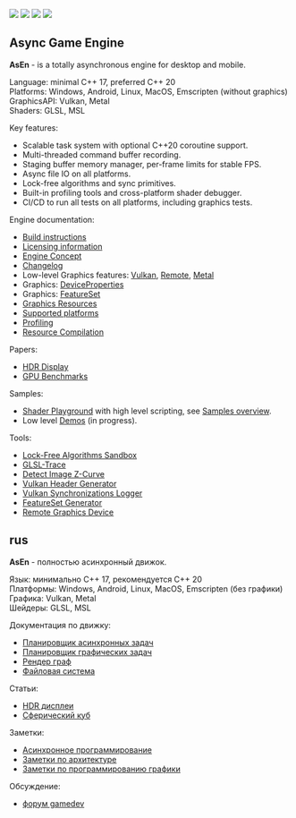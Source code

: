 [![](https://github.com/azhirnov/as-en/actions/workflows/windows.yml/badge.svg)](https://github.com/azhirnov/as-en/actions/workflows/windows.yml)
[![](https://github.com/azhirnov/as-en/actions/workflows/linux.yml/badge.svg)](https://github.com/azhirnov/as-en/actions/workflows/linux.yml)
[![](https://github.com/azhirnov/as-en/actions/workflows/android.yml/badge.svg)](https://github.com/azhirnov/as-en/actions/workflows/android.yml)
[![](https://github.com/azhirnov/as-en/actions/workflows/macos.yml/badge.svg)](https://github.com/azhirnov/as-en/actions/workflows/macos.yml)

## Async Game Engine

__AsEn__ - is a totally asynchronous engine for desktop and mobile.

Language: minimal C++ 17, preferred C++ 20<br/>
Platforms: Windows, Android, Linux, MacOS, Emscripten (without graphics)<br/>
GraphicsAPI: Vulkan, Metal<br/>
Shaders: GLSL, MSL<br/>

Key features:
 * Scalable task system with optional C++20 coroutine support.
 * Multi-threaded command buffer recording.
 * Staging buffer memory manager, per-frame limits for stable FPS.
 * Async file IO on all platforms.
 * Lock-free algorithms and sync primitives.
 * Built-in profiling tools and cross-platform shader debugger.
 * CI/CD to run all tests on all platforms, including graphics tests.

Engine documentation:
 * [Build instructions](AE/docs/engine/Build.md)
 * [Licensing information](AE/LICENSE.md)
 * [Engine Concept](AE/docs/engine/Concept.md)
 * [Changelog](AE/engine/Changelog.md)
 * Low-level Graphics features: [Vulkan](AE/docs/engine/VulkanFeatures.md), [Remote](AE/docs/engine/RemoteGraphicsFeatures.md), [Metal](AE/docs/engine/MetalFeatures.md)
 * Graphics: [DeviceProperties](AE/docs/engine/DeviceProperties.md)
 * Graphics: [FeatureSet](AE/docs/engine/FeatureSet.md)
 * [Graphics Resources](AE/docs/engine/GraphicsResources.md)
 * [Supported platforms](AE/docs/engine/Platforms.md)
 * [Profiling](AE/docs/engine/Profiling.md)
 * [Resource Compilation](AE/docs/engine/ResourceCompilation.md)

Papers:
 * [HDR Display](AE/docs/papers/HDR_Display.md)
 * [GPU Benchmarks](AE/docs/papers/GPU_Benchmarks.md)

Samples:
 * [Shader Playground](AE/samples/res_editor/Readme.md) with high level scripting, see [Samples overview](AE/samples/res_editor/docs/Samples.md).
 * Low level [Demos](AE/samples/demo/Readme.md) (in progress).

Tools:
 * [Lock-Free Algorithms Sandbox](AE/engine/tools/lfas/Readme.md)
 * [GLSL-Trace](AE/engine/tools/res_pack/shader_trace/Readme.md)
 * [Detect Image Z-Curve](AE/engine/tools/vulkan_image_zcurve/Readme.md)
 * [Vulkan Header Generator](AE/engine/tools/vulkan_header_gen/Readme.md)
 * [Vulkan Synchronizations Logger](AE/engine/tools/vulkan_sync_log/Readme.md)
 * [FeatureSet Generator](AE/engine/tools/feature_set_gen/Readme.md)
 * [Remote Graphics Device](AE/engine/tools/remote_graphics_device/Readme.md)


## rus

__AsEn__ - полностью асинхронный движок.

Язык: минимально C++ 17, рекомендуется C++ 20<br/>
Платформы: Windows, Android, Linux, MacOS, Emscripten (без графики)<br/>
Графика: Vulkan, Metal<br/>
Шейдеры: GLSL, MSL<br/>

Документация по движку:
 * [Планировщик асинхронных задач](AE/docs/engine/TaskScheduler-ru.md)
 * [Планировщик графических задач](AE/docs/engine/RenderTaskScheduler-ru.md)
 * [Рендер граф](AE/docs/engine/RenderGraph-ru.md)
 * [Файловая система](AE/docs/engine/VirtualFileSystem-ru.md)

Статьи:
 * [HDR дисплеи](AE/docs/papers/HDR_Display-ru.md)
 * [Сферический куб](AE/docs/papers/SphericalCube-ru.md)

Заметки:
 * [Асинхронное программирование](AE/docs/papers/AsyncProgramming-ru.md)
 * [Заметки по архитектуре](AE/docs/papers/ArchitectureNotes-ru.md)
 * [Заметки по программированию графики](AE/docs/papers/GraphicsNotes-ru.md)

Обсуждение:
 * [форум gamedev](https://gamedev.ru/flame/forum/?id=277212)
